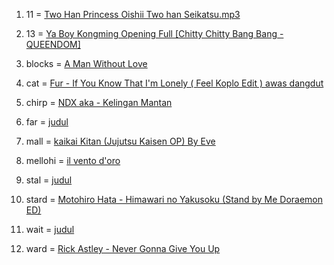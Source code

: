 1. 11 = [Two Han Princess Oishii Two han Seikatsu.mp3](https://youtu.be/4dbcsTEeBZs)

2. 13 = [Ya Boy Kongming Opening Full [Chitty Chitty Bang Bang - QUEENDOM]](https://youtu.be/piEyKyJ4pFg)

3. blocks = [A Man Without Love](https://youtu.be/S2ujotDMluo)

4. cat = [Fur - If You Know That I'm Lonely ( Feel Koplo Edit ) awas dangdut](https://youtu.be/KDHB8cA_UYQ)

5. chirp = [NDX aka - Kelingan Mantan](https://youtu.be/7X6_q9yWeng)

6. far = [judul](link)

7. mall = [kaikai Kitan (Jujutsu Kaisen OP) By Eve](https://youtu.be/i1P-9IspBus)

8. mellohi = [il vento d'oro](https://youtu.be/U0TXIXTzJEY)

9. stal = [judul](link)

10. stard = [Motohiro Hata - Himawari no Yakusoku (Stand by Me Doraemon ED)](https://youtu.be/cZWVgptBK4E)

11. wait = [judul](link)

12. ward = [​Rick Astley - Never Gonna Give You Up](https://youtu.be/dQw4w9WgXcQ)

